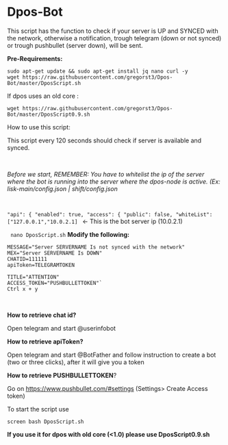 # Dpos-Bot

This script has the function to check if your server is UP and SYNCED with the network, otherwise a notification, trough telegram (down or not synced) or trough pushbullet (server down), will be sent.

**Pre-Requirements:**

```
sudo apt-get update && sudo apt-get install jq nano curl -y
wget https://raw.githubusercontent.com/gregorst3/Dpos-Bot/master/DposScript.sh
```
If dpos uses an old core :
```
wget https://raw.githubusercontent.com/gregorst3/Dpos-Bot/master/DposScript0.9.sh
```

How to use this script:

This script every 120 seconds should check if server is available and synced.

&nbsp;

_Before we start, REMEMBER: You have to whitelist the ip of the server where the bot is running into the server where the dpos-node is active.
(Ex: lisk-main/config.json | shift/config.json_

&nbsp;

  `"api": {
        "enabled": true,
        "access": {
            "public": false,
            "whiteList": ["127.0.0.1","10.0.2.1]
            `                             ←
                                        This is the bot server ip (10.0.2.1)    

&nbsp;
`nano DposScript.sh`
**Modify the following:**

```SRV=IPSERVER:PORT
MESSAGE="Server SERVERNAME Is not synced with the network"
MEX="Server SERVERNAME Is DOWN"
CHATID=111111
apiToken=TELEGRAMTOKEN

TITLE="ATTENTION"
ACCESS_TOKEN="PUSHBULLETTOKEN"`
Ctrl x + y
```
&nbsp;

**How to retrieve chat id?**

Open telegram and start @userinfobot

**How to retrieve apiToken?**

Open telegram and start @BotFather and follow instruction to create a bot (two or three clicks), after it will give you a token

**How to retrieve PUSHBULLETTOKEN**?

Go on https://www.pushbullet.com/#settings (Settings> Create Access token)

To start the script use 
```
screen bash DposScript.sh
```
**If you use it for dpos with old core (<1.0) please use DposScript0.9.sh**
